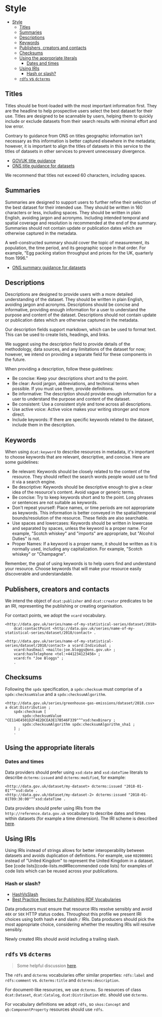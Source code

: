 # Style

- [Style](#style)
  - [Titles](#titles)
  - [Summaries](#summaries)
  - [Descriptions](#descriptions)
  - [Keywords](#keywords)
  - [Publishers, creators and contacts](#publishers-creators-and-contacts)
  - [Checksums](#checksums)
  - [Using the appropriate literals](#using-the-appropriate-literals)
    - [Dates and times](#dates-and-times)
  - [Using IRIs](#using-iris)
    - [Hash or slash?](#hash-or-slash)
  - [`rdfs` vs `dcterms`](#rdfs-vs-dcterms)

## Titles

Titles should be front-loaded with the most important information first. They are the headline to help prospective users select the best dataset for their use. Titles are designed to be scannable by users, helping them to quickly include or exclude datasets from their search results with minimal effort and low error.

Contrary to guidance from ONS on titles geographic information isn't necessary as this information is better captured elsewhere in the metadata; however, it is important to align the titles of datasets in this service to the titles of datasets in other services to prevent unnecessary divergence.

- [GOVUK title guidance](https://www.gov.uk/guidance/content-design/writing-for-gov-uk#titles)
- [ONS title guidance for datasets](https://service-manual.ons.gov.uk/content/content-types/datasets#dataset-titles-and-summaries)

We recommend that titles not exceed 60 characters, including spaces.

## Summaries

Summaries are designed to support users to further refine their selection of the best dataset for their intended use. They should be written in 160 characters or less, including spaces. They should be written in plain English, avoiding jargon and acronyms. Including intended temporal and spatial coverage and resolution is recommended at the end of the summary. Summaries should not contain update or publication dates which are otherwise captured in the metadata.

A well-constructed summary should cover the topic of measurement, its population, the time period, and its geographic scope in that order. For example, "Egg packing station throughput and prices for the UK, quarterly from 1996."

- [ONS summary guidance for datasets](https://service-manual.ons.gov.uk/content/content-types/datasets#dataset-titles-and-summaries)

## Descriptions

Descriptions are designed to provide users with a more detailed understanding of the dataset. They should be written in plain English, avoiding jargon and acronyms. Descriptions should be concise and informative, providing enough information for a user to understand the purpose and content of the dataset. Descriptions should not contain update or publication dates which are otherwise captured in the metadata.

Our description fields support markdown, which can be used to format text. This can be used to create lists, headings, and links.

We suggest using the description field to provide details of the methodology, data sources, and any limitations of the dataset for now; however, we intend on providing a separate field for these components in the future.

When providing a description, follow these guidelines:

- Be concise: Keep your descriptions short and to the point.
- Be clear: Avoid jargon, abbreviations, and technical terms when possible. If you must use them, provide definitions.
- Be informative: The description should provide enough information for a user to understand the purpose and content of the dataset.
- Be consistent: Use a consistent style and tone across all descriptions.
- Use active voice: Active voice makes your writing stronger and more direct.
- Include keywords: If there are specific keywords related to the dataset, include them in the description.

## Keywords

When using `dcat:keyword` to describe resources in metadata, it's important to choose keywords that are relevant, descriptive, and concise. Here are some guidelines:

- Be relevant: Keywords should be closely related to the content of the resource. They should reflect the search words people would use to find it via a search engine.
- Be descriptive: Keywords should be descriptive enough to give a clear idea of the resource's content. Avoid vague or generic terms.
- Be concise: Try to keep keywords short and to the point. Long phrases or sentences are not suitable as keywords.
- Don't repeat yourself: Place names, or time periods are not appropriate as keywords. This information is better conveyed in the spatial/temporal bounds/resolution of the resource. These fields are also searchable.
- Use spaces and lowercases: Keywords should be written in lowercase and separated by spaces, unless the keyword is a proper name. For example, "Scotch whiskey" and "imports" are appropriate, but "Alcohol Duties" is not.
- Proper Names: If a keyword is a proper name, it should be written as it is normally used, including any capitalization. For example, "Scotch whiskey" or "Champagne".

Remember, the goal of using keywords is to help users find and understand your resource. Choose keywords that will make your resource easily discoverable and understandable.

## Publishers, creators and contacts

We intend the object of `dcat:publisher` and `dcat:creator` predicates to be an IRI, representing the publishing or creating organisation.

For contact points, we adopt the `vcard` vocabulary.

```ttl
<http://data.gov.uk/series/name-of-my-statistical-series/dataset/2018> 
    dcat:contactPoint <http://data.gov.uk/series/name-of-my-statistical-series/dataset/2018/contact> .

<http://data.gov.uk/series/name-of-my-statistical-series/dataset/2018/contact> a vcard:Individual ;
    vcard:hasEmail <mailto:joe.bloggs@ons.gov.uk> ;
    vcard:hasTelephone <tel:+441234123456> ;
    vcard:fn "Joe Bloggs" ;
    .
```

## Checksums

Following the `spdx` specification, a `spdx:checksum` must comprise of a `spdx:checksumValue` and a `spdx:checksumAlgorithm`.

```ttl
<http://data.gov.uk/series/greenhouse-gas-emissions/dataset/2018.csv> a dcat:Distribution ;
    spdx:checksum [
        spdx:checksumValue "CE114E4501D2F4E2DCEA3E17B546F339"^^xsd:hexBinary ;
        spdx:checksumAlgorithm spdx:checksumAlgorithm_sha1 ;
    ] ;
    .
```

## Using the appropriate literals

### Dates and times

Data providers should prefer using `xsd:date` and `xsd:dateTime` literals to describe `dcterms:issued` and `dcterms:modified`, for example:

```ttl
<http://data.gov.uk/dataset/my-dataset> dcterms:issued "2018-01-01"^^xsd:date .
<http://data.gov.uk/dataset/my-dataset-2> dcterms:issued "2018-01-01T09:30:00"^^xsd:dateTime .
```

Data providers should prefer using IRIs from the `http://reference.data.gov.uk` vocabulary to describe dates and times within datasets (for example a time dimension). The IRI scheme is described [here](https://github.com/epimorphics/IntervalServer/blob/master/interval-IRIs.md).

## Using IRIs

Using IRIs instead of strings allows for better interoperability between datasets and avoids duplication of definitions. For example, use `K02000001` instead of "United Kingdom" to represent the United Kingdom in a dataset. See [code lists](code-lists.md#Recommended code lists) for examples of code lists which can be reused across your publications.

### Hash or slash?

- [HashVsSlash](https://www.w3.org/wiki/HashVsSlash)
- [Best Practice Recipes for Publishing RDF Vocabularies](https://www.w3.org/TR/swbp-vocab-pub)

Data producers must ensure that resource IRIs resolve sensibly and avoid `40X` or `50X` HTTP status codes. Throughout this profile we present IRI choices using both hash `#` and slash `/` IRIs. Data producers should pick the most appropriate choice, considering whether the resulting IRIs will resolve sensibly.

Newly created IRIs should avoid including a trailing slash.

## `rdfs` vs `dcterms`

> Some helpful discussion [here](https://jazz.net/wiki/bin/view/LinkedData/UseOfRdfsLabelVersusDctermsTitle).

The `rdfs` and `dcterms` vocabularies offer similar properties: `rdfs:label` and `rdfs:comment` vs. `dcterms:title` and `dcterms:description`.

For document-like resources, we use `dcterms`. So resources of class `dcat:Dataset`, `dcat:Catalog`, `dcat:Distribution` etc. should use `dcterms`.

For vocabulary definitions we adopt `rdfs`, so `skos:Concept` and `qb:ComponentProperty` resources should use `rdfs`.
